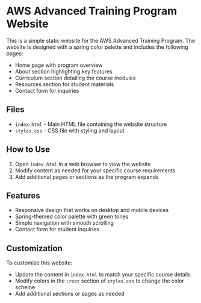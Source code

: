 # AWS Advanced Training Program Website

This is a simple static website for the AWS Advanced Training Program. The website is designed with a spring color palette and includes the following pages:

- Home page with program overview
- About section highlighting key features
- Curriculum section detailing the course modules
- Resources section for student materials
- Contact form for inquiries

## Files

- `index.html` - Main HTML file containing the website structure
- `styles.css` - CSS file with styling and layout

## How to Use

1. Open `index.html` in a web browser to view the website
2. Modify content as needed for your specific course requirements
3. Add additional pages or sections as the program expands

## Features

- Responsive design that works on desktop and mobile devices
- Spring-themed color palette with green tones
- Simple navigation with smooth scrolling
- Contact form for student inquiries

## Customization

To customize this website:

- Update the content in `index.html` to match your specific course details
- Modify colors in the `:root` section of `styles.css` to change the color scheme
- Add additional sections or pages as needed
